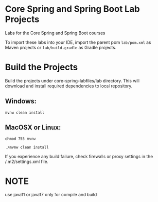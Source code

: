 # Core Spring and Spring Boot Lab Projects

Labs for the Core Spring and Spring Boot courses

To import these labs into your IDE, import the parent pom `lab/pom.xml` as Maven projects or `lab/build.gradle` as Gradle projects.


# Build the Projects
Build the projects under core-spring-labfiles/lab directory. This will download and install required dependencies to local repository.

## Windows:
```
mvnw clean install
```

## MacOSX or Linux:
``` 
chmod 755 mvnw
```
```
./mvnw clean install
```

If you experience any build failure, check firewalls or proxy settings in the <Home-Directory>/.m2/settings.xml file.

# NOTE
use java11 or java17 only for compile and build